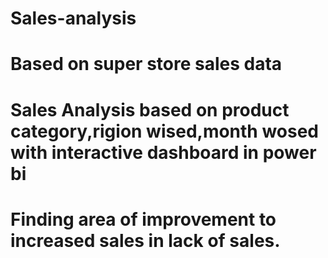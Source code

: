 # Sales-analysis
# Based on super store sales data 
# Sales Analysis based on product category,rigion wised,month wosed with interactive dashboard in power bi 
# Finding area of improvement to increased sales in lack of sales.
